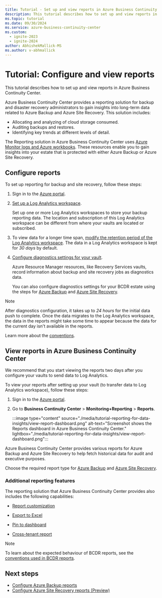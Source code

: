 ```yaml
---
title: Tutorial - Set up and view reports in Azure Business Continuity Center
description: This tutorial describes how to set up and view reports in Azure Business Continuity Center.
ms.topic: tutorial
ms.date: 09/30/2024
ms.service: azure-business-continuity-center
ms.custom:
  - ignite-2023
  - ignite-2024
author: AbhishekMallick-MS
ms.author: v-abhmallick
---
```



# Tutorial: Configure and view reports

This tutorial describes how to set up and view reports in Azure Business Continuity Center.

Azure Business Continuity Center provides a reporting solution for backup and disaster recovery administrators to gain insights into long-term data related to Azure Backup and Azure Site Recovery. This solution includes:

- Allocating and analyzing of cloud storage consumed.
- Auditing backups and restores.
- Identifying key trends at different levels of detail.

The Reporting solution in Azure Business Continuity Center uses [Azure Monitor logs and Azure workbooks](/azure/azure-monitor/logs/log-analytics-tutorial). These resources enable you to gain insights into your estate that is protected with either Azure Backup or Azure Site Recovery.

## Configure reports

To set up reporting for backup and site recovery, follow these steps:

1. Sign in to the [Azure portal](https://portal.azure.com/).
2. [Set up a Log Analytics workspace](/azure/azure-monitor/logs/quick-create-workspace).

   Set up one or more Log Analytics workspaces to store your backup reporting data. The location and subscription of this Log Analytics workspace can be different from where your vaults are located or subscribed. 

3. To view data for a longer time span, [modify the retention period of the Log Analytics workspace](/azure/azure-monitor/logs/data-retention-configure?tabs=portal-3%2Cportal-1%2Cportal-2). The data in a Log Analytics workspace is kept for *30 days* by default.

4. [Configure diagnostics settings for your vault](/azure/azure-monitor/essentials/diagnostic-settings).

   Azure Resource Manager resources, like Recovery Services vaults, record information about backup and site recovery jobs as diagnostics data.

    You can also configure diagnostics settings for your BCDR estate using the steps for [Azure Backup](../backup/backup-azure-diagnostic-events.md?tabs=recovery-services-vaults) and [Azure Site Recovery](../site-recovery/report-site-recovery.md?branch=release-abcc#configure-diagnostics-settings-for-your-vaults).

>[!Note]
>After diagnostics configuration, it takes up to *24 hours* for the initial data push to complete. Once the data migrates to the Log Analytics workspace, the data in the reports might take some time to appear because the data for the current day isn't available in the reports.
>
> Learn more about the [conventions](../site-recovery/report-site-recovery.md#conventions-used-in-site-recovery-reports).

## View reports in Azure Business Continuity Center

We recommend that you start viewing the reports two days after you configure your vaults to send data to Log Analytics.

To view your reports after setting up your vault (to transfer data to Log Analytics workspace), follow these steps:

1. Sign in to the [Azure portal](https://portal.azure.com/).
2. Go to **Business Continuity Center** > **Monitoring+Reporting** > **Reports**.

     :::image type="content" source="./media/tutorial-reporting-for-data-insights/view-report-dashboard.png" alt-text="Screenshot shows the Reports dashboard in Azure Business Continuity Center." lightbox="./media/tutorial-reporting-for-data-insights/view-report-dashboard.png":::

Azure Business Continuity Center provides various reports for Azure Backup and Azure Site Recovery to help fetch historical data for audit and executive purposes. 


Choose the required report type for [Azure Backup](../backup/configure-reports.md?tabs=recovery-services-vaults#3-view-reports-in-the-azure-portal) and [Azure Site Recovery](../site-recovery/report-site-recovery.md#view-reports-in-business-continuity-center). 

### Additional reporting features

The reporting solution that Azure Business Continuity Center provides also includes the following capabilities:

- [Report customization](../backup/configure-reports.md?tabs=recovery-services-vaults#customize-azure-backup-reports)

- [Export to Excel](../backup/configure-reports.md?tabs=recovery-services-vaults#export-to-excel)

- [Pin to dashboard](../backup/configure-reports.md?tabs=recovery-services-vaults#pin-to-dashboard)

- [Cross-tenant report](../backup/configure-reports.md?tabs=recovery-services-vaults#cross-tenant-reports)

>[!Note]
>To learn about the expected behaviour of BCDR reports, see the [conventions used in BCDR reports](../backup/configure-reports.md?tabs=recovery-services-vaults#conventions-used-in-backup-reports).

## Next steps

- [Configure Azure Backup reports](../backup/configure-reports.md?tabs=recovery-services-vaults)
- [Configure Azure Site Recovery reports (Preview)](../site-recovery/report-site-recovery.md)
